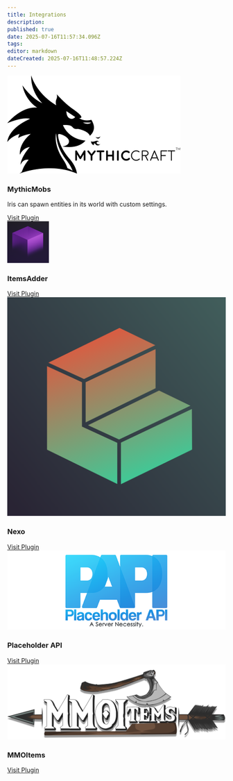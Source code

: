 ```yaml
---
title: Integrations
description: 
published: true
date: 2025-07-16T11:57:34.096Z
tags: 
editor: markdown
dateCreated: 2025-07-16T11:48:57.224Z
---
```


<div class="iris-grid">

  <div class="iris-card">
    <img src="/iris_docs/integrations/mythicmobs.png" alt="mythicmobs.png">
    <h3>MythicMobs</h3>
    <p>Iris can spawn entities in its world with custom settings. </p>
    <a class="iris-button" href="https://www.spigotmc.org/resources/%E2%9A%94-mythicmobs-free-version-%E2%96%BAthe-1-custom-mob-creator%E2%97%84.5702/" target="_blank" rel="noopener">Visit Plugin</a>
  </div>

  <div class="iris-card">
    <img src="/iris_docs/integrations/itemsadder.png" alt="itemsadder.webp">
    <h3>ItemsAdder</h3>
    <p></p>
    <a class="iris-button" href="https://www.spigotmc.org/resources/placeholderapi.6245/" target="_blank" rel="noopener">Visit Plugin</a>
  </div>

  <div class="iris-card">
    <img src="/iris_docs/integrations/nexo.png" alt="nexo.png">
    <h3>Nexo</h3>
    <p></p>
    <a class="iris-button" href="https://polymart.org/product/6901/nexo" target="_blank" rel="noopener">Visit Plugin</a>
  </div>

  <div class="iris-card">
    <img src="/iris_docs/integrations/placeholderapi.png" alt="placeholderapi.png">
    <h3>Placeholder API</h3>
    <p></p>
    <a class="iris-button" href="https://essentialsx.net/downloads.html?branch=stable" target="_blank" rel="noopener">Visit Plugin</a>
  </div>

  <div class="iris-card">
    <img src="/iris_docs/integrations/mmoitems.png" alt="mmoitems.png">
    <h3>MMOItems</h3>
    <p></p>
    <a class="iris-button" href="https://www.spigotmc.org/resources/rtp.94812/" target="_blank" rel="noopener">Visit Plugin</a>
  </div>

</div>
